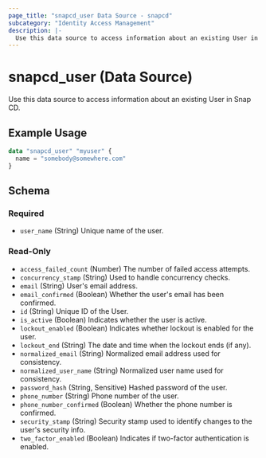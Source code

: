 ```yaml
---
page_title: "snapcd_user Data Source - snapcd"
subcategory: "Identity Access Management"
description: |-
  Use this data source to access information about an existing User in Snap CD.
---
```


# snapcd_user (Data Source)

Use this data source to access information about an existing User in Snap CD.


## Example Usage

```terraform
data "snapcd_user" "myuser" {
  name = "somebody@somewhere.com"
}
```

<!-- schema generated by tfplugindocs -->
## Schema

### Required

- `user_name` (String) Unique name of the user.

### Read-Only

- `access_failed_count` (Number) The number of failed access attempts.
- `concurrency_stamp` (String) Used to handle concurrency checks.
- `email` (String) User's email address.
- `email_confirmed` (Boolean) Whether the user's email has been confirmed.
- `id` (String) Unique ID of the User.
- `is_active` (Boolean) Indicates whether the user is active.
- `lockout_enabled` (Boolean) Indicates whether lockout is enabled for the user.
- `lockout_end` (String) The date and time when the lockout ends (if any).
- `normalized_email` (String) Normalized email address used for consistency.
- `normalized_user_name` (String) Normalized user name used for consistency.
- `password_hash` (String, Sensitive) Hashed password of the user.
- `phone_number` (String) Phone number of the user.
- `phone_number_confirmed` (Boolean) Whether the phone number is confirmed.
- `security_stamp` (String) Security stamp used to identify changes to the user's security info.
- `two_factor_enabled` (Boolean) Indicates if two-factor authentication is enabled.
